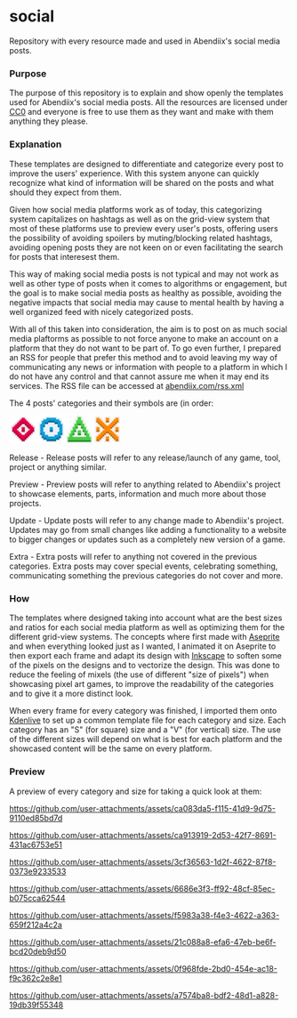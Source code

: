 # social
 Repository with every resource made and used in Abendiix's social media posts.

### Purpose
The purpose of this repository is to explain and show openly the templates used for Abendiix's social media posts. All the resources are licensed under [CC0](https://creativecommons.org/public-domain/cc0/) and everyone is free to use them as they want and make with them anything they please.

### Explanation
These templates are designed to differentiate and categorize every post to improve the users' experience. With this system anyone can quickly recognize what kind of information will be shared on the posts and what should they expect from them.

Given how social media platforms work as of today, this categorizing system capitalizes on hashtags as well as on the grid-view system that most of these platforms use to preview every user's posts, offering users the possibility of avoiding spoilers by muting/blocking related hashtags, avoiding opening posts they are not keen on or even facilitating the search for posts that interesest them. 

This way of making social media posts is not typical and may not work as well as other type of posts when it comes to algorithms or engagement, but the goal is to make social media posts as healthy as possible, avoiding the negative impacts that social media may cause to mental health by having a well organized feed with nicely categorized posts.

With all of this taken into consideration, the aim is to post on as much social media plaftorms as possible to not force anyone to make an account on a platform that they do not want to be part of. To go even further, I prepared an RSS for people that prefer this method and to avoid leaving my way of communicating any news or information with people to a platform in which I do not have any control and that cannot assure me when it may end its services. The RSS file can be accessed at [abendiix.com/rss.xml](https://abendiix.com/rss.xml)

The 4 posts' categories and their symbols are (in order:

<img alt="Symbol for the relase category. It is a red rhombus with a dot on the middle. The symbol has a darker red shadow and a red creamy white outline." src="https://github.com/Abendiix/social/blob/main/symbols/release.svg" style="width: 10%"><img alt="Symbol for the preview category. It is a blue circle with a dot on the middle. The symbol has a darker blue shadow and a blue creamy white outline." src="https://github.com/Abendiix/social/blob/main/symbols/preview.svg" style="width: 10%"><img alt="Symbol for the update category. It is a green triangle with a dot on the middle. The symbol has a darker green shadow and a green creamy white outline." src="https://github.com/Abendiix/social/blob/main/symbols/update.svg" style="width: 10%"><img alt="Symbol for the extra category. It is an orange cross with 4 dots close to each angle of the cross. The symbol has a darker orange shadow and a orange creamy white outline.
" src="https://github.com/Abendiix/social/blob/main/symbols/extra.svg" style="width: 10%">

Release - Release posts will refer to any release/launch of any game, tool, project or anything similar. 

Preview - Preview posts will refer to anything related to Abendiix's project to showcase elements, parts, information and much more about those projects.

Update - Update posts will refer to any change made to Abendiix's project. Updates may go from small changes like adding a functionality to a website to bigger changes or updates such as a completely new version of a game.

Extra - Extra posts will refer to anything not covered in the previous categories. Extra posts may cover special events, celebrating something, communicating something the previous categories do not cover and more.

### How
The templates where designed taking into account what are the best sizes and ratios for each social media platform as well as optimizing them for the different grid-view systems. The concepts where first made with [Aseprite](https://github.com/aseprite/aseprite) and when everything looked just as I wanted, I animated it on Aseprite to then export each frame and adapt its design with [Inkscape](https://github.com/inkscape/inkscape) to soften some of the pixels on the designs and to vectorize the design. This was done to reduce the feeling of mixels (the use of different "size of pixels") when showcasing pixel art games, to improve the readability of the categories and to give it a more distinct look.

When every frame for every category was finished, I imported them onto [Kdenlive](https://github.com/KDE/kdenlive) to set up a common template file for each category and size. Each category has an "S" (for square) size and a "V" (for vertical) size. The use of the different sizes will depend on what is best for each platform and the showcased content will be the same on every platform.

### Preview
A preview of every category and size for taking a quick look at them:

https://github.com/user-attachments/assets/ca083da5-f115-41d9-9d75-9110ed85bd7d

https://github.com/user-attachments/assets/ca913919-2d53-42f7-8691-431ac6753e51

https://github.com/user-attachments/assets/3cf36563-1d2f-4622-87f8-0373e9233533

https://github.com/user-attachments/assets/6686e3f3-ff92-48cf-85ec-b075cca62544

https://github.com/user-attachments/assets/f5983a38-f4e3-4622-a363-659f212a4c2a

https://github.com/user-attachments/assets/21c088a8-efa6-47eb-be6f-bcd20deb9d50

https://github.com/user-attachments/assets/0f968fde-2bd0-454e-ac18-f9c362c2e8e1

https://github.com/user-attachments/assets/a7574ba8-bdf2-48d1-a828-19db39f55348
